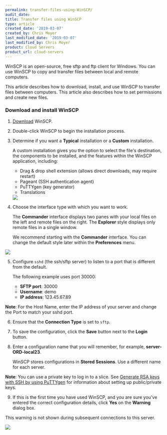 ```yaml
---
permalink: transfer-files-using-WinSCP/
audit_date:
title: Transfer files using WinSCP
type: article
created_date: '2019-03-07'
created_by: Chris Moyer
last_modified_date: '2019-03-07'
last_modified_by: Chris Moyer
product: Cloud Servers
product_url: cloud-servers
---
```


WinSCP is an open-source, free sftp and ftp client for Windows. You can use WinSCP to copy and transfer files between local and remote computers.

This article describes how to download, install, and use WinSCP to transfer files between computers. This article also describes how to set permissions and create new files.

### Download and install WinSCP

1. [Download](https://winscp.net/eng/download.php) WinSCP.

2. Double-click WinSCP to begin the installation process.

3. Determine if you want a **Typical** installation or a **Custom** installation.

   A custom installation gives you the option to select the file's destination, the components to be installed, and the features within the WinSCP application, including:

   * Drag & drop shell extension (allows direct downloads, may require restart)
   * Pageant (SSH authentication agent)
   * PuTTYgen (key generator)
   * Translations

    <img src="{% asset_path cloud-servers/transfer-files-using-WinSCP/install-type.png %}" />

4. Choose the interface type with which you want to work.

   The **Commander** interface displays two panes with your local files on the left and remote files  on the right. The **Explorer** style displays only remote files in a single window.

   We recommend starting with the **Commander** interface. You can change the default style later within the **Preferences** menu.
  <img src="{% asset_path cloud-servers/transfer-files-using-WinSCP/interface-type.png %}" />

5. Configure `sshd` (the ssh/sftp server) to listen to a port that is different from the default.

   The following example uses port 30000:

   * **SFTP port**: 30000
   * **Username**: demo
   * **IP address**: 123.45.67.89

  **Note**: For the Host Name, enter the IP address of your server and change the Port to match your sshd port.

6. Ensure that the **Connection Type** is set to `sftp`.

7. To save the configuration, click the **Save** button next to the **Login** button.

8. Enter a configuration name that you will remember, for example, **server-ORD-local23**.

   WinSCP stores configurations in **Stored Sessions**. Use a different name for each server.

  **Note**: You can use a private key to log in to a slice. See [Generate RSA keys with SSH by using PuTTYgen](how-to/generating-rsa-keys-with-ssh-puttygen/) for information about setting up public/private keys.

9. If this is the first time you have used WinSCP, and you are sure you've entered the correct configuration details, click **Yes** on the **Warning** dialog box.

  This warning is not shown during subsequent connections to this server.

  <img src="{% asset_path cloud-servers/transfer-files-using-WinSCP/accept-key.png %}" />
